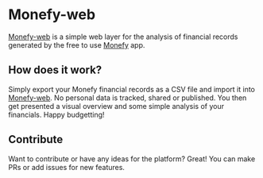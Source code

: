 # Monefy-web
[Monefy-web](https://vandenbroucke.github.io/monefy-web/) is a simple web layer for the analysis of financial records generated by the free to use [Monefy](http://www.monefy.me/) app. 

## How does it work?
Simply export your Monefy financial records as a CSV file and import it into [Monefy-web](https://vandenbroucke.github.io/monefy-web/). No personal data is tracked, shared or published. You then get presented a visual overview and some simple analysis of your financials. Happy budgetting! 
## Contribute
Want to contribute or have any ideas for the platform? Great! 
You can make PRs or add issues for new features.
